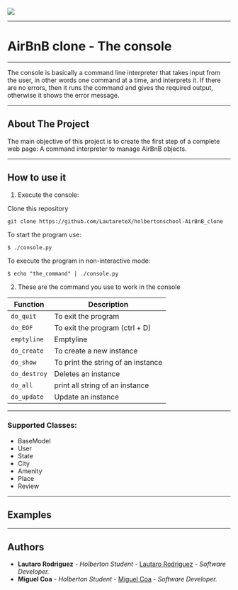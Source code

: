 </br>
  <img aling="center" src="https://camo.githubusercontent.com/dd07bdb5f1d850f43898037ed8f72e1d53af03841b08cabf09303f5902c3509f/68747470733a2f2f692e6962622e636f2f64354e38354e682f68626e622e706e67">
  
***
# AirBnB clone - The console
***
  The console is basically a command line interpreter that takes input from the user, in other words one command at a time, and interprets it. If there are no errors, then it runs the command and gives the required output, otherwise it shows the error message.
***

## About The Project
The main objective of this project is to create the first step of a complete web page: A command interpreter to manage AirBnB objects.

***
## How to use it

1. Execute the console:
   
Clone this repository
```
git clone https://github.com/LautareteX/holbertonschool-AirBnB_clone
```
To start the program use:
```
$ ./console.py
```
To execute the program in non-interactive mode:
```
$ echo "the_command" | ./console.py
```

2. These are the command you use to work in the console

| Function | Description |
| -------- | ----------- |
| `do_quit` | To exit the program |
| `do_EOF` | To exit the program (ctrl + D) |
| `emptyline` | Emptyline |
| `do_create` | To create a new instance |
| `do_show` | To print the string  of an instance |
| `do_destroy` | Deletes an instance |
| `do_all` | print all string of an instance |
| `do_update` | Update an instance |

***

### Supported Classes:

- BaseModel
- User
- State
- City
- Amenity
- Place
- Review
***

## Examples


***
## Authors

* **Lautaro Rodriguez** - *Holberton Student* - [Lautaro Rodriguez](https://github.com/LautareteX) - *Software Developer.*
* **Miguel Coa** - *Holberton Student* - [Miguel Coa](https://github.com/Macj04) - *Software Developer.*
